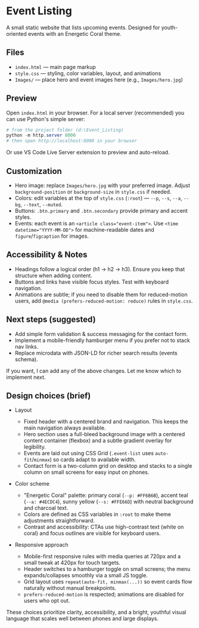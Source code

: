 # Event Listing

A small static website that lists upcoming events. Designed for youth-oriented events with an Energetic Coral theme.

## Files

- `index.html` — main page markup
- `style.css` — styling, color variables, layout, and animations
- `Images/` — place hero and event images here (e.g., `Images/hero.jpg`)

## Preview

Open `index.html` in your browser. For a local server (recommended) you can use Python's simple server:

```powershell
# from the project folder (d:\Event_Listing)
python -m http.server 8000
# then open http://localhost:8000 in your browser
```

Or use VS Code Live Server extension to preview and auto-reload.

## Customization

- Hero image: replace `Images/hero.jpg` with your preferred image. Adjust `background-position` or `background-size` in `style.css` if needed.
- Colors: edit variables at the top of `style.css` (`:root`) — `--p`, `--s`, `--a`, `--bg`, `--text`, `--muted`.
- Buttons: `.btn.primary` and `.btn.secondary` provide primary and accent styles.
- Events: each event is an `<article class="event-item">`. Use `<time datetime="YYYY-MM-DD">` for machine-readable dates and `figure`/`figcaption` for images.

## Accessibility & Notes

- Headings follow a logical order (h1 → h2 → h3). Ensure you keep that structure when adding content.
- Buttons and links have visible focus styles. Test with keyboard navigation.
- Animations are subtle; if you need to disable them for reduced-motion users, add `@media (prefers-reduced-motion: reduce)` rules in `style.css`.

## Next steps (suggested)

- Add simple form validation & success messaging for the contact form.
- Implement a mobile-friendly hamburger menu if you prefer not to stack nav links.
- Replace microdata with JSON-LD for richer search results (events schema).

If you want, I can add any of the above changes. Let me know which to implement next.

## Design choices (brief)

- Layout
	- Fixed header with a centered brand and navigation. This keeps the main navigation always available.
	- Hero section uses a full-bleed background image with a centered content container (flexbox) and a subtle gradient overlay for legibility.
	- Events are laid out using CSS Grid (`.event-list` uses `auto-fit`/`minmax`) so cards adapt to available width.
	- Contact form is a two-column grid on desktop and stacks to a single column on small screens for easy input on phones.

- Color scheme
	- "Energetic Coral" palette: primary coral (`--p: #FF6B6B`), accent teal (`--a: #4ECDC4`), sunny yellow (`--s: #FFE66D`) with neutral background and charcoal text.
	- Colors are defined as CSS variables in `:root` to make theme adjustments straightforward.
	- Contrast and accessibility: CTAs use high-contrast text (white on coral) and focus outlines are visible for keyboard users.

- Responsive approach
	- Mobile-first responsive rules with media queries at 720px and a small tweak at 420px for touch targets.
	- Header switches to a hamburger toggle on small screens; the menu expands/collapses smoothly via a small JS toggle.
	- Grid layout uses `repeat(auto-fit, minmax(...))` so event cards flow naturally without manual breakpoints.
	- `prefers-reduced-motion` is respected; animations are disabled for users who opt out.

These choices prioritize clarity, accessibility, and a bright, youthful visual language that scales well between phones and large displays.